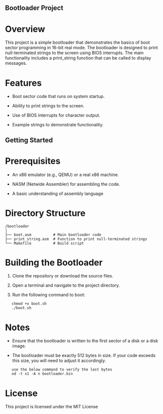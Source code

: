 
## Bootloader Project

# Overview

This project is a simple bootloader that demonstrates the basics of boot sector programming in 16-bit real mode. The bootloader is designed to print null-terminated strings to the screen using BIOS interrupts. The main functionality includes a print_string function that can be called to display messages.

# Features

- Boot sector code that runs on system startup.

- Ability to print strings to the screen.

- Use of BIOS interrupts for character output.

- Example strings to demonstrate functionality.

## Getting Started

# Prerequisites

- An x86 emulator (e.g., QEMU) or a real x86 machine.

- NASM (Netwide Assembler) for assembling the code.

- A basic understanding of assembly language

# Directory Structure
```
/bootloader
│
├── boot.asm          # Main bootloader code
├── print_string.asm  # Function to print null-terminated strings
└── Makefile          # Build script
```
# Building the Bootloader

1. Clone the repository or download the source files.

2. Open a terminal and navigate to the project directory.

3. Run the following command to boot:
 ```
    chmod +x boot.sh
    ./boot.sh
```
# Notes

- Ensure that the bootloader is written to the first sector of a disk or a disk image.

- The bootloader must be exactly 512 bytes in size. If your code exceeds this size, you will need to adjust it accordingly.

``` 
   use the below command to verify the last bytes
   od -t x1 -A n bootloader.bin 
```
# License

This project is licensed under the MIT License 